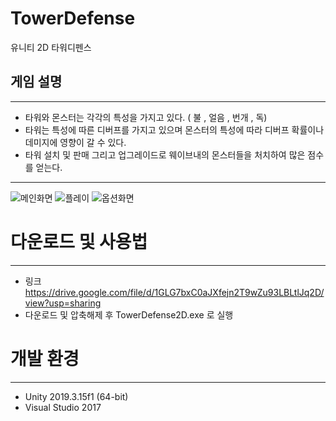 # TowerDefense
유니티 2D 타워디펜스

## 게임 설명
---
- 타워와 몬스터는 각각의 특성을 가지고 있다. ( 불 , 얼음 , 번개 , 독)
- 타워는 특성에 따른 디버프를 가지고 있으며 몬스터의 특성에 따라 디버프 확률이나 데미지에 영향이 갈 수 있다.
- 타워 설치 및 판매 그리고 업그레이드로 웨이브내의 몬스터들을 처치하여 많은 점수를 얻는다.
---
![메인화면](https://user-images.githubusercontent.com/43703023/91195000-9b1def00-e733-11ea-978f-8cd86aa02d94.PNG)
![플레이](https://user-images.githubusercontent.com/43703023/91195003-9bb68580-e733-11ea-88ab-6f739803f21f.gif)
![옵션화면](https://user-images.githubusercontent.com/43703023/91195008-9c4f1c00-e733-11ea-9228-41fb13772a24.PNG)

# 다운로드 및 사용법
---
- 링크 https://drive.google.com/file/d/1GLG7bxC0aJXfejn2T9wZu93LBLtlJq2D/view?usp=sharing
- 다운로드 및 압축해제 후 TowerDefense2D.exe 로 실행 


# 개발 환경
---
* Unity 2019.3.15f1 (64-bit)
* Visual Studio 2017
